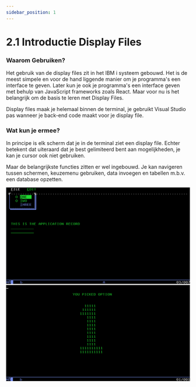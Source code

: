 ```yaml
---
sidebar_position: 1
---
```

# 2.1 Introductie Display Files

### Waarom Gebruiken?

Het gebruik van de display files zit in het IBM i systeem gebouwd. Het is de meest simpele en voor de hand liggende manier om je programma's een interface te geven. Later kun je ook je programma's een interface geven met behulp van JavaScript frameworks zoals React. Maar voor nu is het belangrijk om de basis te leren met Display Files.

Display files maak je helemaal binnen de terminal, je gebruikt Visual Studio pas wanneer je back-end code maakt voor je display file.

### Wat kun je ermee?

In principe is elk scherm dat je in de terminal ziet een display file. Echter betekent dat uiteraard dat je best gelimiteerd bent aan mogelijkheden, je kan je cursor ook niet gebruiken.

Maar de belangrijkste functies zitten er wel ingebouwd. Je kan navigeren tussen schermen, keuzemenu gebruiken, data invoegen en tabellen m.b.v. een database opzetten.

![Voorbeeld2 display file](./img/sc2.png)
![Voorbeeld display file](./img/sc1.png)